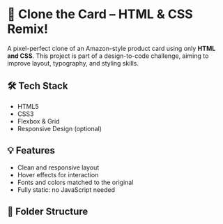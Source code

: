 # 🎴 Clone the Card – HTML & CSS Remix!

A pixel-perfect clone of an Amazon-style product card using only **HTML and CSS**. This project is part of a design-to-code challenge, aiming to improve layout, typography, and styling skills.


## 🛠️ Tech Stack

- HTML5  
- CSS3  
- Flexbox & Grid  
- Responsive Design (optional)

## 💡 Features

- Clean and responsive layout  
- Hover effects for interaction  
- Fonts and colors matched to the original  
- Fully static: no JavaScript needed

## 📁 Folder Structure


